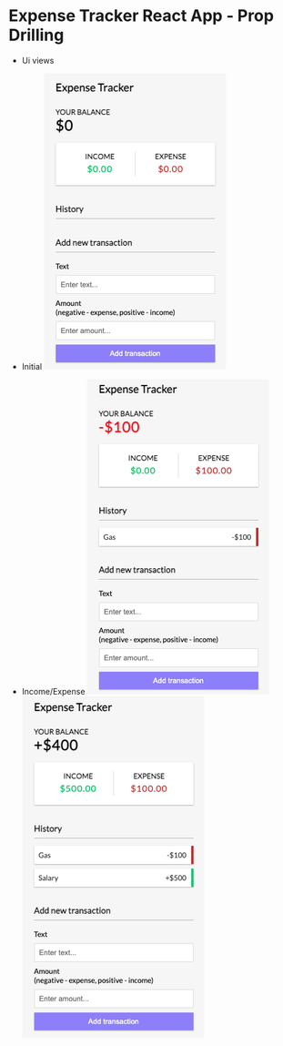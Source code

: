 # Expense Tracker React App - Prop Drilling

- Ui views

- Initial
  ![view1](./src/assets/view1.png)

- Income/Expense
  ![view2](./src/assets/view2.png)![view3](./src/assets/view3.png)
